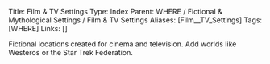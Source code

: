 Title: Film & TV Settings
Type: Index
Parent: WHERE / Fictional & Mythological Settings / Film & TV Settings
Aliases: [Film__TV_Settings]
Tags: [WHERE]
Links: []

Fictional locations created for cinema and television. Add worlds like Westeros or the Star Trek Federation.
